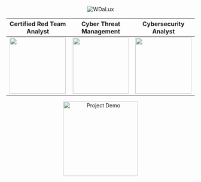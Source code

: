 <div align="center">

![WDaLux](https://tryhackme-badges.s3.amazonaws.com/WdaLuX.png)

|Certified Red Team Analyst      | Cyber Threat Management | Cybersecurity Analyst
| :----------: | :-----------: |:-----------: |
| <img src="https://templates.images.credential.net/17043567286076012013649409456004.png" width="150" height="150"/> | <img src="https://images.credly.com/images/5d5ac32b-d239-42b8-9665-8a921dc3ab47/image.png" width="150" height="150"/> |<img src="https://images.credly.com/images/441578ec-c0f3-46cc-95fc-86b27e90cf4f/image.png" width="150" height="150"/> |

</div>

<div align="center">
  <img src="https://media0.giphy.com/media/v1.Y2lkPTc5MGI3NjExYm5vOGRtYjc3dWE0a3NubXU0cTQ3eDF1eTJqMmplcHVnOHlycjQxNyZlcD12MV9pbnRlcm5hbF9naWZfYnlfaWQmY3Q9Zw/tHIRLHtNwxpjIFqPdV/giphy.gif" width="200" alt="Project Demo">
</div>
